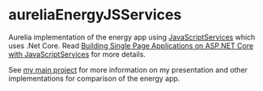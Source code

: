 # aureliaEnergyJSServices

Aurelia implementation of the energy app using [JavaScriptServices](https://github.com/aspnet/JavaScriptServices) which uses .Net Core.
Read [Building Single Page Applications on ASP.NET Core with JavaScriptServices](https://blogs.msdn.microsoft.com/webdev/2017/02/14/building-single-page-applications-on-asp-net-core-with-javascriptservices/) for more details.

See [my main project](https://github.com/aligneddev/JQueryToAurelia) for more information on my presentation and other implementations for comparison of the energy app.
